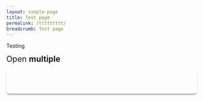 ```yaml
---
layout: simple-page
title: Test page
permalink: /ttttttttt/
breadcrumb: Test page
---
```


<style>
$midnight: #2c3e50;
$clouds: #ecf0f1;
// General
body {
  color: $midnight;
  background: $clouds;
  padding: 0 1em 1em;
}
h1 {
  margin: 0;
  line-height: 2;
  text-align: center;
}
h2 {
  margin: 0 0 .5em;
  font-weight: normal;
}
input {
  position: absolute;
  opacity: 0;
  z-index: -1;
}
// Layout
.row {
  display:flex;
  .col {
    flex:1;
    &:last-child {
      margin-left: 1em;
    }
  }
}
/* Accordion styles */
.tabs {
  border-radius: 8px;
  overflow: hidden;
  box-shadow: 0 4px 4px -2px rgba(0,0,0,0.5);
}
.tab {
  width: 100%;
  color: white;
  overflow: hidden;
  &-label {
    display: flex;
    justify-content: space-between;
    padding: 1em;
    background: $midnight;
    font-weight: bold;
    cursor: pointer;
    /* Icon */
    &:hover {
      background: darken($midnight, 10%);
    }
    &::after {
      content: "\276F";
      width: 1em;
      height: 1em;
      text-align: center;
      transition: all .35s;
    }
  }
  &-content {
    max-height: 0;
    padding: 0 1em;
    color: $midnight;
    background: white;
    transition: all .35s;
  }
  &-close {
    display: flex;
    justify-content: flex-end;
    padding: 1em;
    font-size: 0.75em;
    background: $midnight;
    cursor: pointer;
    &:hover {
      background: darken($midnight, 10%);
    }
  }
}

// :checked
input:checked {
  + .tab-label {
    background: darken($midnight, 10%);
    &::after {
      transform: rotate(90deg);
    }
  }
  ~ .tab-content {
    max-height: 100vh;
    padding: 1em;
  }
}

</style>

Testing


<div class="row">
  <div class="col">
    <h2>Open <b>multiple</b></h2>
    <div class="tabs">
      <div class="tab">
        <input type="checkbox" id="chck1">
        <label class="tab-label" for="chck1">Item 1</label>
        <div class="tab-content">
          Lorem ipsum dolor sit amet consectetur, adipisicing elit. Ipsum, reiciendis!
        </div>
      </div>
      <div class="tab">
        <input type="checkbox" id="chck2">
        <label class="tab-label" for="chck2">Item 2</label>
        <div class="tab-content">
          Lorem ipsum dolor sit amet consectetur adipisicing elit. A, in!
        </div>
      </div>
    </div>
  </div>
  
  
  <!-- 
  <div class="col">
    <h2>Open <b>one</b></h2>
    <div class="tabs">
      <div class="tab">
        <input type="radio" id="rd1" name="rd">
        <label class="tab-label" for="rd1">Item 1</label>
        <div class="tab-content">
          Lorem, ipsum dolor sit amet consectetur adipisicing elit. Eos, facilis.
        </div>
      </div>
      <div class="tab">
        <input type="radio" id="rd2" name="rd">
        <label class="tab-label" for="rd2">Item 2</label>
        <div class="tab-content">
          Lorem ipsum dolor, sit amet consectetur adipisicing elit. Nihil, aut.
        </div>
      </div>
      <div class="tab">
        <input type="radio" id="rd3" name="rd">
        <label for="rd3" class="tab-close">Close others &times;</label>
      </div>
    </div>
  </div>
</div>
-->
